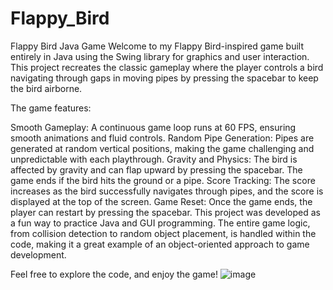 # Flappy_Bird
Flappy Bird Java Game
Welcome to my Flappy Bird-inspired game built entirely in Java using the Swing library for graphics and user interaction. This project recreates the classic gameplay where the player controls a bird navigating through gaps in moving pipes by pressing the spacebar to keep the bird airborne.

The game features:

Smooth Gameplay: A continuous game loop runs at 60 FPS, ensuring smooth animations and fluid controls.
Random Pipe Generation: Pipes are generated at random vertical positions, making the game challenging and unpredictable with each playthrough.
Gravity and Physics: The bird is affected by gravity and can flap upward by pressing the spacebar. The game ends if the bird hits the ground or a pipe.
Score Tracking: The score increases as the bird successfully navigates through pipes, and the score is displayed at the top of the screen.
Game Reset: Once the game ends, the player can restart by pressing the spacebar.
This project was developed as a fun way to practice Java and GUI programming. The entire game logic, from collision detection to random object placement, is handled within the code, making it a great example of an object-oriented approach to game development.

Feel free to explore the code, and enjoy the game!
![image](https://github.com/user-attachments/assets/5a0104c3-4b0b-47b5-a094-8325b7cb058a)
